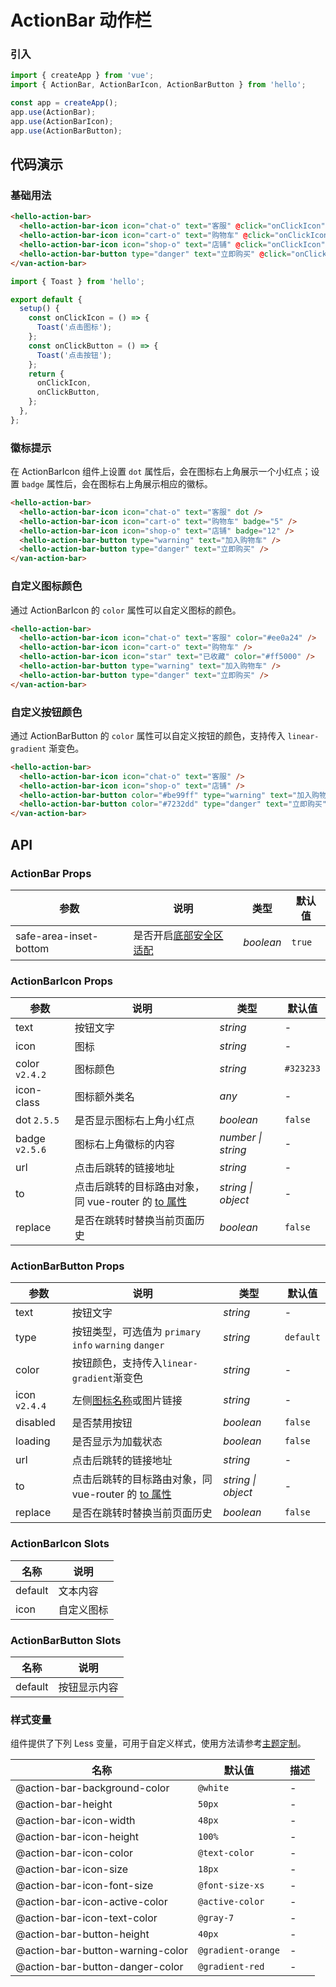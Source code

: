 # ActionBar 动作栏

### 引入

```js
import { createApp } from 'vue';
import { ActionBar, ActionBarIcon, ActionBarButton } from 'hello';

const app = createApp();
app.use(ActionBar);
app.use(ActionBarIcon);
app.use(ActionBarButton);
```

## 代码演示

### 基础用法

```html
<hello-action-bar>
  <hello-action-bar-icon icon="chat-o" text="客服" @click="onClickIcon" />
  <hello-action-bar-icon icon="cart-o" text="购物车" @click="onClickIcon" />
  <hello-action-bar-icon icon="shop-o" text="店铺" @click="onClickIcon" />
  <hello-action-bar-button type="danger" text="立即购买" @click="onClickButton" />
</van-action-bar>
```

```js
import { Toast } from 'hello';

export default {
  setup() {
    const onClickIcon = () => {
      Toast('点击图标');
    };
    const onClickButton = () => {
      Toast('点击按钮');
    };
    return {
      onClickIcon,
      onClickButton,
    };
  },
};
```

### 徽标提示

在 ActionBarIcon 组件上设置 `dot` 属性后，会在图标右上角展示一个小红点；设置 `badge` 属性后，会在图标右上角展示相应的徽标。

```html
<hello-action-bar>
  <hello-action-bar-icon icon="chat-o" text="客服" dot />
  <hello-action-bar-icon icon="cart-o" text="购物车" badge="5" />
  <hello-action-bar-icon icon="shop-o" text="店铺" badge="12" />
  <hello-action-bar-button type="warning" text="加入购物车" />
  <hello-action-bar-button type="danger" text="立即购买" />
</van-action-bar>
```

### 自定义图标颜色

通过 ActionBarIcon 的 `color` 属性可以自定义图标的颜色。

```html
<hello-action-bar>
  <hello-action-bar-icon icon="chat-o" text="客服" color="#ee0a24" />
  <hello-action-bar-icon icon="cart-o" text="购物车" />
  <hello-action-bar-icon icon="star" text="已收藏" color="#ff5000" />
  <hello-action-bar-button type="warning" text="加入购物车" />
  <hello-action-bar-button type="danger" text="立即购买" />
</van-action-bar>
```

### 自定义按钮颜色

通过 ActionBarButton 的 `color` 属性可以自定义按钮的颜色，支持传入 `linear-gradient` 渐变色。

```html
<hello-action-bar>
  <hello-action-bar-icon icon="chat-o" text="客服" />
  <hello-action-bar-icon icon="shop-o" text="店铺" />
  <hello-action-bar-button color="#be99ff" type="warning" text="加入购物车" />
  <hello-action-bar-button color="#7232dd" type="danger" text="立即购买" />
</van-action-bar>
```

## API

### ActionBar Props

| 参数 | 说明 | 类型 | 默认值 |
| --- | --- | --- | --- |
| safe-area-inset-bottom | 是否开启[底部安全区适配](#/zh-CN/advanced-usage#di-bu-an-quan-qu-gua-pei) | _boolean_ | `true` |

### ActionBarIcon Props

| 参数 | 说明 | 类型 | 默认值 |
| --- | --- | --- | --- |
| text | 按钮文字 | _string_ | - |
| icon | 图标 | _string_ | - |
| color `v2.4.2` | 图标颜色 | _string_ | `#323233` |
| icon-class | 图标额外类名 | _any_ | - |
| dot `2.5.5` | 是否显示图标右上角小红点 | _boolean_ | `false` |
| badge `v2.5.6` | 图标右上角徽标的内容 | _number \| string_ | - |
| url | 点击后跳转的链接地址 | _string_ | - |
| to | 点击后跳转的目标路由对象，同 vue-router 的 [to 属性](https://router.vuejs.org/zh/api/#to) | _string \| object_ | - |
| replace | 是否在跳转时替换当前页面历史 | _boolean_ | `false` |

### ActionBarButton Props

| 参数 | 说明 | 类型 | 默认值 |
| --- | --- | --- | --- |
| text | 按钮文字 | _string_ | - |
| type | 按钮类型，可选值为 `primary` `info` `warning` `danger` | _string_ | `default` |
| color | 按钮颜色，支持传入`linear-gradient`渐变色 | _string_ | - |
| icon `v2.4.4` | 左侧[图标名称](#/zh-CN/icon)或图片链接 | _string_ | - |
| disabled | 是否禁用按钮 | _boolean_ | `false` | - |
| loading | 是否显示为加载状态 | _boolean_ | `false` | - |
| url | 点击后跳转的链接地址 | _string_ | - |
| to | 点击后跳转的目标路由对象，同 vue-router 的 [to 属性](https://router.vuejs.org/zh/api/#to) | _string \| object_ | - |
| replace | 是否在跳转时替换当前页面历史 | _boolean_ | `false` |

### ActionBarIcon Slots

| 名称    | 说明       |
| ------- | ---------- |
| default | 文本内容   |
| icon    | 自定义图标 |

### ActionBarButton Slots

| 名称    | 说明         |
| ------- | ------------ |
| default | 按钮显示内容 |

### 样式变量

组件提供了下列 Less 变量，可用于自定义样式，使用方法请参考[主题定制](#/zh-CN/theme)。

| 名称                             | 默认值             | 描述 |
| -------------------------------- | ------------------ | ---- |
| @action-bar-background-color     | `@white`           | -    |
| @action-bar-height               | `50px`             | -    |
| @action-bar-icon-width           | `48px`             | -    |
| @action-bar-icon-height          | `100%`             | -    |
| @action-bar-icon-color           | `@text-color`      | -    |
| @action-bar-icon-size            | `18px`             | -    |
| @action-bar-icon-font-size       | `@font-size-xs`    | -    |
| @action-bar-icon-active-color    | `@active-color`    | -    |
| @action-bar-icon-text-color      | `@gray-7`          | -    |
| @action-bar-button-height        | `40px`             | -    |
| @action-bar-button-warning-color | `@gradient-orange` | -    |
| @action-bar-button-danger-color  | `@gradient-red`    | -    |

